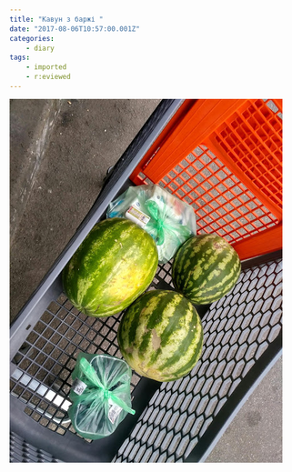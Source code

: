 ```yaml
---
title: "Кавун з баржі "
date: "2017-08-06T10:57:00.001Z"
categories:
    - diary
tags:
    - imported
    - r:eviewed
---
```

[![](thumb_00.jpg)](img00.jpg)
